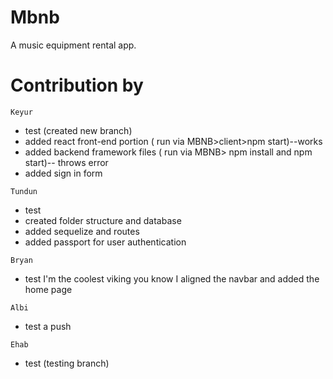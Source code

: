 # Mbnb
A music equipment rental app.

# Contribution by
`Keyur`
* test (created new branch)
* added react front-end portion ( run via MBNB>client>npm start)--works
* added backend framework files ( run via MBNB> npm install and npm start)-- throws error
* added sign in form

`Tundun`
* test
* created folder structure and database
* added sequelize and routes
* added passport for user authentication

`Bryan`
* test 
I'm the coolest viking you know
I aligned the navbar and added the home page

`Albi`
* test a push

`Ehab`
* test (testing branch)

